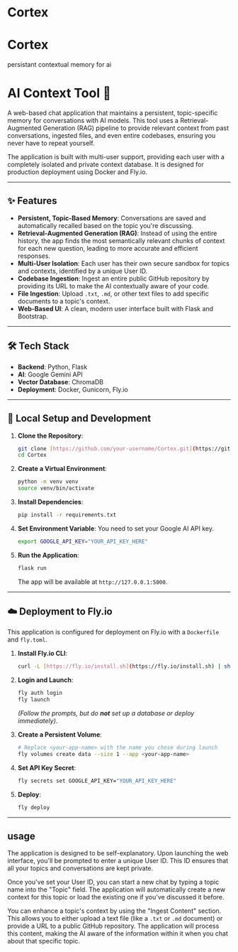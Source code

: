 # Cortex
# Cortex 
persistant contextual memory for ai
# AI Context Tool 🧠

A web-based chat application that maintains a persistent, topic-specific memory for conversations with AI models. This tool uses a Retrieval-Augmented Generation (RAG) pipeline to provide relevant context from past conversations, ingested files, and even entire codebases, ensuring you never have to repeat yourself.

The application is built with multi-user support, providing each user with a completely isolated and private context database. It is designed for production deployment using Docker and Fly.io.

---

## ✨ Features

* **Persistent, Topic-Based Memory**: Conversations are saved and automatically recalled based on the topic you're discussing.
* **Retrieval-Augmented Generation (RAG)**: Instead of using the entire history, the app finds the most semantically relevant chunks of context for each new question, leading to more accurate and efficient responses.
* **Multi-User Isolation**: Each user has their own secure sandbox for topics and contexts, identified by a unique User ID.
* **Codebase Ingestion**: Ingest an entire public GitHub repository by providing its URL to make the AI contextually aware of your code.
* **File Ingestion**: Upload `.txt`, `.md`, or other text files to add specific documents to a topic's context.
* **Web-Based UI**: A clean, modern user interface built with Flask and Bootstrap.

---

## 🛠️ Tech Stack

* **Backend**: Python, Flask
* **AI**: Google Gemini API
* **Vector Database**: ChromaDB
* **Deployment**: Docker, Gunicorn, Fly.io

---

## 🚀 Local Setup and Development

1.  **Clone the Repository**:
    ```bash
    git clone [https://github.com/your-username/Cortex.git](https://github.com/your-username/Cortex.git)
    cd Cortex
    ```

2.  **Create a Virtual Environment**:
    ```bash
    python -m venv venv
    source venv/bin/activate
    ```

3.  **Install Dependencies**:
    ```bash
    pip install -r requirements.txt
    ```

4.  **Set Environment Variable**: You need to set your Google AI API key.
    ```bash
    export GOOGLE_API_KEY="YOUR_API_KEY_HERE"
    ```

5.  **Run the Application**:
    ```bash
    flask run
    ```
    The app will be available at `http://127.0.0.1:5000`.

---

## ☁️ Deployment to Fly.io

This application is configured for deployment on Fly.io with a `Dockerfile` and `fly.toml`.

1.  **Install Fly.io CLI**:
    ```bash
    curl -L [https://fly.io/install.sh](https://fly.io/install.sh) | sh
    ```

2.  **Login and Launch**:
    ```bash
    fly auth login
    fly launch
    ```
    *(Follow the prompts, but do **not** set up a database or deploy immediately)*.

3.  **Create a Persistent Volume**:
    ```bash
    # Replace <your-app-name> with the name you chose during launch
    fly volumes create data --size 1 --app <your-app-name>
    ```

4.  **Set API Key Secret**:
    ```bash
    fly secrets set GOOGLE_API_KEY="YOUR_API_KEY_HERE"
    ```

5.  **Deploy**:
    ```bash
    fly deploy
    ```

---
## usage
The application is designed to be self-explanatory. Upon launching the web interface, you'll be prompted to enter a unique User ID. This ID ensures that all your topics and conversations are kept private.

Once you've set your User ID, you can start a new chat by typing a topic name into the "Topic" field. The application will automatically create a new context for this topic or load the existing one if you've discussed it before.

You can enhance a topic's context by using the "Ingest Content" section. This allows you to either upload a text file (like a `.txt` or `.md` document) or provide a URL to a public GitHub repository. The application will process this content, making the AI aware of the information within it when you chat about that specific topic.
